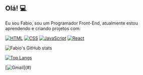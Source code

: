 ## Olá! 💻 

Eu sou Fabio, sou um Programador Front-End, atualmente estou aprendendo e criando projetos com:


 [![HTML](https://img.shields.io/badge/HTML-%23E34F26.svg?logo=html5&logoColor=white)](#)   [![CSS](https://img.shields.io/badge/CSS-1572B6?logo=css3&logoColor=fff)](#)   [![JavaScript](https://img.shields.io/badge/JavaScript-F7DF1E?logo=javascript&logoColor=000)](#)   [![React](https://img.shields.io/badge/React-%2320232a.svg?logo=react&logoColor=%2361DAFB)](#)




![Fabio's GitHub stats](https://github-readme-stats.vercel.app/api?username=Fabio-devGlub&show_icons=true&theme=radical)




[![Top Langs](https://github-readme-stats.vercel.app/api/top-langs/?username=Fabio-devGlub&layout=donut)](https://github.com/anuraghazra/github-readme-stats)


[![Gmail](https://img.shields.io/badge/Gmail-D14836?logo=gmail&logoColor=white[![Gmail](https://img.shields.io/badge/Gmail-D14836?logo=gmail&logoColor=white)](#))](#)

